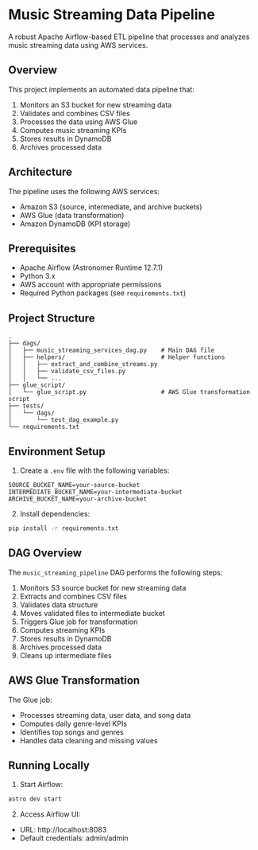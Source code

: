 # Music Streaming Data Pipeline

A robust Apache Airflow-based ETL pipeline that processes and analyzes music streaming data using AWS services.

## Overview

This project implements an automated data pipeline that:
1. Monitors an S3 bucket for new streaming data
2. Validates and combines CSV files
3. Processes the data using AWS Glue
4. Computes music streaming KPIs
5. Stores results in DynamoDB
6. Archives processed data

## Architecture

The pipeline uses the following AWS services:
- Amazon S3 (source, intermediate, and archive buckets)
- AWS Glue (data transformation)
- Amazon DynamoDB (KPI storage)

## Prerequisites

- Apache Airflow (Astronomer Runtime 12.7.1)
- Python 3.x
- AWS account with appropriate permissions
- Required Python packages (see `requirements.txt`)

## Project Structure

```
.
├── dags/
│   ├── music_streaming_services_dag.py    # Main DAG file
│   ├── helpers/                           # Helper functions
│   │   ├── extract_and_combine_streams.py
│   │   ├── validate_csv_files.py
│   │   └── ...
├── glue_script/
│   └── glue_script.py                     # AWS Glue transformation script
├── tests/
│   └── dags/
│       └── test_dag_example.py
└── requirements.txt
```

## Environment Setup

1. Create a `.env` file with the following variables:
```
SOURCE_BUCKET_NAME=your-source-bucket
INTERMEDIATE_BUCKET_NAME=your-intermediate-bucket
ARCHIVE_BUCKET_NAME=your-archive-bucket
```

2. Install dependencies:
```bash
pip install -r requirements.txt
```

## DAG Overview

The `music_streaming_pipeline` DAG performs the following steps:

1. Monitors S3 source bucket for new streaming data
2. Extracts and combines CSV files
3. Validates data structure
4. Moves validated files to intermediate bucket
5. Triggers Glue job for transformation
6. Computes streaming KPIs
7. Stores results in DynamoDB
8. Archives processed data
9. Cleans up intermediate files

## AWS Glue Transformation

The Glue job:
- Processes streaming data, user data, and song data
- Computes daily genre-level KPIs
- Identifies top songs and genres
- Handles data cleaning and missing values

## Running Locally

1. Start Airflow:
```bash
astro dev start
```

2. Access Airflow UI:
- URL: http://localhost:8083
- Default credentials: admin/admin